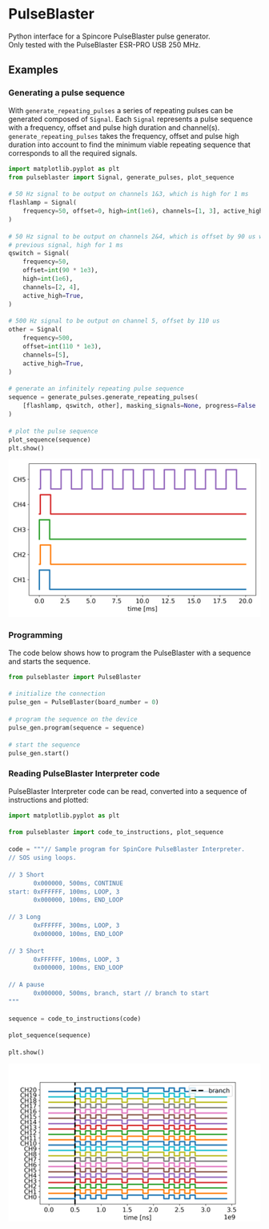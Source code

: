 # PulseBlaster

Python interface for a Spincore PulseBlaster pulse generator.  
Only tested with the PulseBlaster ESR-PRO USB 250 MHz.



## Examples

### Generating a pulse sequence
With `generate_repeating_pulses` a series of repeating pulses can be generated composed of `Signal`.
Each `Signal` represents a pulse sequence with a frequency, offset and pulse high duration and channel(s). `generate_repeating_pulses` takes the frequency, offset and pulse high duration into account to find the minimum viable repeating sequence that corresponds to all the required signals.

```python
import matplotlib.pyplot as plt
from pulseblaster import Signal, generate_pulses, plot_sequence

# 50 Hz signal to be output on channels 1&3, which is high for 1 ms
flashlamp = Signal(
    frequency=50, offset=0, high=int(1e6), channels=[1, 3], active_high=True
)

# 50 Hz signal to be output on channels 2&4, which is offset by 90 us w.r.t to the 
# previous signal, high for 1 ms
qswitch = Signal(
    frequency=50,
    offset=int(90 * 1e3),
    high=int(1e6),
    channels=[2, 4],
    active_high=True,
)

# 500 Hz signal to be output on channel 5, offset by 110 us
other = Signal(
    frequency=500,
    offset=int(110 * 1e3),
    channels=[5],
    active_high=True,
)

# generate an infinitely repeating pulse sequence
sequence = generate_pulses.generate_repeating_pulses(
    [flashlamp, qswitch, other], masking_signals=None, progress=False
)

# plot the pulse sequence
plot_sequence(sequence)
plt.show()

```
![](images/sequence.png)

### Programming
The code below shows how to program the PulseBlaster with a sequence and starts the sequence.

```python
from pulseblaster import PulseBlaster

# initialize the connection
pulse_gen = PulseBlaster(board_number = 0)

# program the sequence on the device
pulse_gen.program(sequence = sequence)

# start the sequence
pulse_gen.start()
```

### Reading PulseBlaster Interpreter code
PulseBlaster Interpreter code can be read, converted into a sequence of instructions and plotted: 
```Python
import matplotlib.pyplot as plt

from pulseblaster import code_to_instructions, plot_sequence

code = """// Sample program for SpinCore PulseBlaster Interpreter.
// SOS using loops.

// 3 Short
       0x000000, 500ms, CONTINUE
start: 0xFFFFFF, 100ms, LOOP, 3
       0x000000, 100ms, END_LOOP

// 3 Long
       0xFFFFFF, 300ms, LOOP, 3
       0x000000, 100ms, END_LOOP

// 3 Short
       0xFFFFFF, 100ms, LOOP, 3
       0x000000, 100ms, END_LOOP

// A pause
       0x000000, 500ms, branch, start // branch to start
"""

sequence = code_to_instructions(code)

plot_sequence(sequence)

plt.show()
```
![](images/read_code.png)
